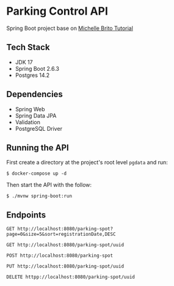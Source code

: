 # Parking Control API

Spring Boot project base on [Michelle Brito Tutorial](https://www.youtube.com/watch?v=LXRU-Z36GEU)

## Tech Stack
* JDK 17
* Spring Boot 2.6.3
* Postgres 14.2

## Dependencies
* Spring Web
* Spring Data JPA
* Validation
* PostgreSQL Driver

## Running the API
First create a directory at the project's root level `pgdata` and run:
```
$ docker-compose up -d
```
Then start the API with the follow:
```
$ ./mvnw spring-boot:run
```


## Endpoints
```
GET http://localhost:8080/parking-spot?page=0&size=5&sort=registrationDate,DESC

GET http://localhost:8080/parking-spot/uuid

POST http://localhost:8080/parking-spot

PUT http://localhost:8080/parking-spot/uuid

DELETE httpp://localhost:8080/parking-spot/uuid
```